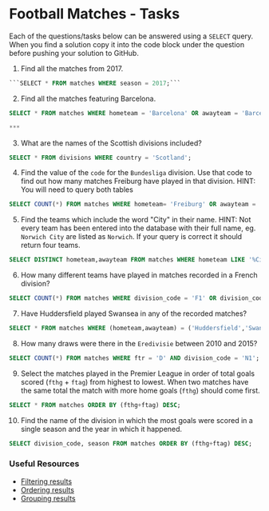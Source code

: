 # Football Matches - Tasks

Each of the questions/tasks below can be answered using a `SELECT` query. When you find a solution copy it into the code block under the question before pushing your solution to GitHub.

1) Find all the matches from 2017.

```sql
```SELECT * FROM matches WHERE season = 2017;```


```

2) Find all the matches featuring Barcelona.

```sql
SELECT * FROM matches WHERE hometeam = 'Barcelona' OR awayteam = 'Barcelona';

***


```

3) What are the names of the Scottish divisions included?

```sql
SELECT * FROM divisions WHERE country = 'Scotland';


```

4) Find the value of the `code` for the `Bundesliga` division. Use that code to find out how many matches Freiburg have played in that division. HINT: You will need to query both tables

```sql
SELECT COUNT(*) FROM matches WHERE hometeam= 'Freiburg' OR awayteam = 'Freiburg';

```

5)  Find the teams which include the word "City" in their name. HINT: Not every team has been entered into the database with their full name, eg. `Norwich City` are listed as `Norwich`. If your query is correct it should return four teams.

```sql
SELECT DISTINCT hometeam,awayteam FROM matches WHERE hometeam LIKE '%City' OR awayteam LIKE '%City'


```

6) How many different teams have played in matches recorded in a French division?

```sql
SELECT COUNT(*) FROM matches WHERE division_code = 'F1' OR division_code = 'F2'; 


```

7) Have Huddersfield played Swansea in any of the recorded matches?

```sql
SELECT * FROM matches WHERE (hometeam,awayteam) = ('Huddersfield','Swansea') OR  (awayteam,hometeam) = ('Huddersfield','Swansea');


```

8) How many draws were there in the `Eredivisie` between 2010 and 2015?

```sql
SELECT COUNT(*) FROM matches WHERE ftr = 'D' AND division_code = 'N1';


```

9) Select the matches played in the Premier League in order of total goals scored (`fthg` + `ftag`) from highest to lowest. When two matches have the same total the match with more home goals (`fthg`) should come first. 

```sql
SELECT * FROM matches ORDER BY (fthg+ftag) DESC;


```

10) Find the name of the division in which the most goals were scored in a single season and the year in which it happened.

```sql
SELECT division_code, season FROM matches ORDER BY (fthg+ftag) DESC;


```

### Useful Resources

- [Filtering results](https://www.w3schools.com/sql/sql_where.asp)
- [Ordering results](https://www.w3schools.com/sql/sql_orderby.asp)
- [Grouping results](https://www.w3schools.com/sql/sql_groupby.asp)